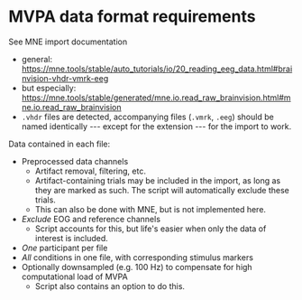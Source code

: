 # MVPA data format requirements

See MNE import documentation
- general: https://mne.tools/stable/auto_tutorials/io/20_reading_eeg_data.html#brainvision-vhdr-vmrk-eeg
- but especially: https://mne.tools/stable/generated/mne.io.read_raw_brainvision.html#mne.io.read_raw_brainvision
- ```.vhdr``` files are detected, accompanying files (```.vmrk```, ```.eeg```) should be named identically --- except for the extension ---  for the import to work.

Data contained in each file:
- Preprocessed data channels
  - Artifact removal, filtering, etc.
  - Artifact-containing trials may be included in the import, as long as they are marked as such. The script will automatically exclude these trials.
  - This can also be done with MNE, but is not implemented here.
- *Exclude* EOG and reference channels
  - Script accounts for this, but life's easier when only the data of interest is included.
- *One* participant per file
- *All* conditions in one file, with corresponding stimulus markers
- Optionally downsampled (e.g. 100 Hz) to compensate for high computational load of MVPA
  - Script also contains an option to do this.
